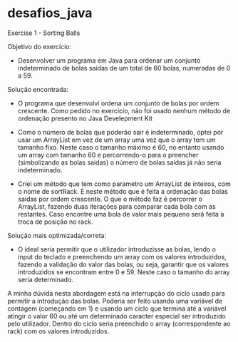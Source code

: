 # desafios_java

Exercise 1 - Sorting Balls

Objetivo do exercício:
  - Desenvolver um programa em Java para ordenar um conjunto indeterminado de bolas saidas de um total de 60 bolas, numeradas de 0 a 59.
  
Solução encontrada:

- O programa que desenvolvi ordena um conjunto de bolas por ordem crescente. Como pedido no exercício, não foi usado nenhum método de ordenação presento no Java Develepment Kit

- Como o número de bolas que poderão sair é indeterminado, optei por usar um ArrayList em vez de um array uma vez que o array tem um tamanho fixo. Neste caso o tamanho máximo é 60, no entanto usando um array com tamanho 60 e percorrendo-o para o preencher (simbolizando as bolas saidas) o número de bolas saídas já não seria indeterminado.

- Criei um método que tem como parametro um ArrayList de inteiros, com o nome de sortRack. É neste método que é feita a ordenação das bolas saidas por ordem crescente. O que o método faz é percorrer o ArrayList, fazendo duas iterações para comparar cada bola com as restantes. Caso encontre uma bola de valor mais pequeno será feita a troca de posição no rack.

Solução mais optimizada/correta:
- O ideal seria permitir que o utilizador introduzisse as bolas, lendo o input do teclado e preenchendo um array com os valores introduzidos, fazendo a validação do valor das bolas, ou seja, garantir que os valores introduzidos se encontram entre 0 e 59. Neste caso o tamanho do array seria determinado.

A minha dúvida nesta abordagem está na interrupção do ciclo usado para permitir a introdução das bolas. Poderia ser feito usando uma variável de contagem (começando em 1) e usando um ciclo que termina até a variável atingir o valor 60 ou até um determinado caracter especial ser introduzido pelo utilizador. Dentro do ciclo seria preenchido o array (correspondente ao rack) com os valores introduzidos.

